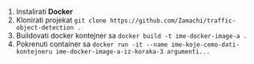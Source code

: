 1. Instalirati **Docker**
2. Klonirati projekat `git clone https://github.com/Zamachi/traffic-object-detection .`
3. Buildovati docker kontejner sa `docker build -t ime-docker-image-a .`
4. Pokrenuti container sa `docker run -it --name ime-koje-cemo-dati-kontejneru ime-docker-image-a-iz-koraka-3 argumenti...`